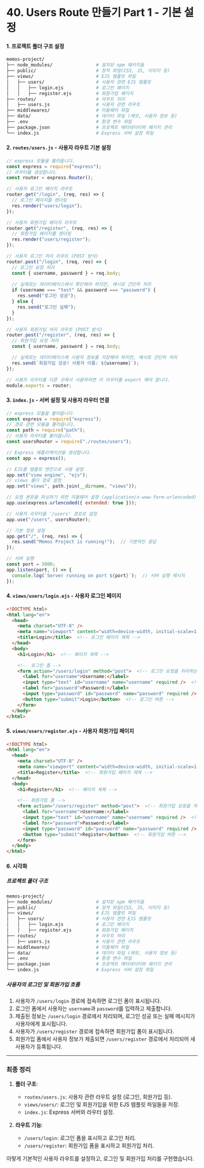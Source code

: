 # 40. Users Route 만들기 Part 1 - 기본 설정

#### 1. 프로젝트 폴더 구조 설정

```bash
memos-project/
├── node_modules/                # 설치된 npm 패키지들
├── public/                      # 정적 파일(CSS, JS, 이미지 등)
├── views/                       # EJS 템플릿 파일
│   ├── users/                   # 사용자 관련 EJS 템플릿
│   │   ├── login.ejs            # 로그인 페이지
│   │   ├── register.ejs         # 회원가입 페이지
├── routes/                      # 라우트 처리
│   ├── users.js                 # 사용자 관련 라우트
├── middlewares/                 # 미들웨어 파일
├── data/                        # 데이터 파일 (메모, 사용자 정보 등)
├── .env                         # 환경 변수 파일
├── package.json                 # 프로젝트 메타데이터와 패키지 관리
└── index.js                     # Express 서버 설정 파일
```

#### 2. `routes/users.js` - 사용자 라우트 기본 설정

```javascript
// express 모듈을 불러옵니다.
const express = require("express");
// 라우터를 생성합니다.
const router = express.Router();

// 사용자 로그인 페이지 라우트
router.get("/login", (req, res) => {
  // 로그인 페이지를 렌더링
  res.render("users/login");
});

// 사용자 회원가입 페이지 라우트
router.get("/register", (req, res) => {
  // 회원가입 페이지를 렌더링
  res.render("users/register");
});

// 사용자 로그인 처리 라우트 (POST 방식)
router.post("/login", (req, res) => {
  // 로그인 요청 처리
  const { username, password } = req.body;
  
  // 실제로는 데이터베이스에서 확인해야 하지만, 예시로 간단히 처리
  if (username === "test" && password === "password") {
    res.send("로그인 성공");
  } else {
    res.send("로그인 실패");
  }
});

// 사용자 회원가입 처리 라우트 (POST 방식)
router.post("/register", (req, res) => {
  // 회원가입 요청 처리
  const { username, password } = req.body;

  // 실제로는 데이터베이스에 사용자 정보를 저장해야 하지만, 예시로 간단히 처리
  res.send(`회원가입 성공! 사용자 이름: ${username}`);
});

// 사용자 라우터를 다른 곳에서 사용하려면 이 라우터를 export 해야 합니다.
module.exports = router;
```

#### 3. `index.js` - 서버 설정 및 사용자 라우터 연결

```javascript
// express 모듈을 불러옵니다.
const express = require("express");
// 경로 관련 모듈을 불러옵니다.
const path = require("path");
// 사용자 라우터를 불러옵니다.
const usersRouter = require("./routes/users");

// Express 애플리케이션을 생성합니다.
const app = express();

// EJS를 템플릿 엔진으로 사용 설정
app.set("view engine", "ejs");
// views 폴더 경로 설정
app.set("views", path.join(__dirname, "views"));

// 요청 본문을 파싱하기 위한 미들웨어 설정 (application/x-www-form-urlencoded)
app.use(express.urlencoded({ extended: true }));

// 사용자 라우터를 '/users' 경로로 설정
app.use("/users", usersRouter);

// 기본 경로 설정
app.get("/", (req, res) => {
  res.send("Memos Project is running!");  // 기본적인 응답
});

// 서버 실행
const port = 3000;
app.listen(port, () => {
  console.log(`Server running on port ${port}`);  // 서버 실행 메시지
});
```

#### 4. `views/users/login.ejs` - 사용자 로그인 페이지

```html
<!DOCTYPE html>
<html lang="en">
  <head>
    <meta charset="UTF-8" />
    <meta name="viewport" content="width=device-width, initial-scale=1.0" />
    <title>Login</title>  <!-- 로그인 페이지 제목 -->
  </head>
  <body>
    <h1>Login</h1>  <!-- 페이지 제목 -->

    <!-- 로그인 폼 -->
    <form action="/users/login" method="post">  <!-- 로그인 요청을 처리하는 POST 폼 -->
      <label for="username">Username:</label>
      <input type="text" id="username" name="username" required />  <!-- 사용자 이름 입력 필드 -->
      <label for="password">Password:</label>
      <input type="password" id="password" name="password" required />  <!-- 비밀번호 입력 필드 -->
      <button type="submit">Login</button>  <!-- 로그인 버튼 -->
    </form>
  </body>
</html>
```

#### 5. `views/users/register.ejs` - 사용자 회원가입 페이지

```html
<!DOCTYPE html>
<html lang="en">
  <head>
    <meta charset="UTF-8" />
    <meta name="viewport" content="width=device-width, initial-scale=1.0" />
    <title>Register</title>  <!-- 회원가입 페이지 제목 -->
  </head>
  <body>
    <h1>Register</h1>  <!-- 페이지 제목 -->

    <!-- 회원가입 폼 -->
    <form action="/users/register" method="post">  <!-- 회원가입 요청을 처리하는 POST 폼 -->
      <label for="username">Username:</label>
      <input type="text" id="username" name="username" required />  <!-- 사용자 이름 입력 필드 -->
      <label for="password">Password:</label>
      <input type="password" id="password" name="password" required />  <!-- 비밀번호 입력 필드 -->
      <button type="submit">Register</button>  <!-- 회원가입 버튼 -->
    </form>
  </body>
</html>
```

#### 6. 시각화

##### 프로젝트 폴더 구조

```bash
memos-project/
├── node_modules/                # 설치된 npm 패키지들
├── public/                      # 정적 파일(CSS, JS, 이미지 등)
├── views/                       # EJS 템플릿 파일
│   ├── users/                   # 사용자 관련 EJS 템플릿
│   │   ├── login.ejs            # 로그인 페이지
│   │   ├── register.ejs         # 회원가입 페이지
├── routes/                      # 라우트 처리
│   ├── users.js                 # 사용자 관련 라우트
├── middlewares/                 # 미들웨어 파일
├── data/                        # 데이터 파일 (메모, 사용자 정보 등)
├── .env                         # 환경 변수 파일
├── package.json                 # 프로젝트 메타데이터와 패키지 관리
└── index.js                     # Express 서버 설정 파일
```

##### 사용자의 로그인 및 회원가입 흐름

1. 사용자가 `/users/login` 경로에 접속하면 로그인 폼이 표시됩니다.
2. 로그인 폼에서 사용자는 `username`과 `password`를 입력하고 제출합니다.
3. 제출된 정보는 `/users/login` 경로에서 처리되며, 로그인 성공 또는 실패 메시지가 사용자에게 표시됩니다.
4. 사용자가 `/users/register` 경로에 접속하면 회원가입 폼이 표시됩니다.
5. 회원가입 폼에서 사용자 정보가 제출되면 `/users/register` 경로에서 처리되어 새 사용자가 등록됩니다.

---

### 최종 정리

1. **폴더 구조**:
   - `routes/users.js`: 사용자 관련 라우트 설정 (로그인, 회원가입 등).
   - `views/users/`: 로그인 및 회원가입을 위한 EJS 템플릿 파일들을 저장.
   - `index.js`: Express 서버와 라우터 설정.
  
2. **라우트 기능**:
   - `/users/login`: 로그인 폼을 표시하고 로그인 처리.
   - `/users/register`: 회원가입 폼을 표시하고 회원가입 처리.

이렇게 기본적인 사용자 라우트를 설정하고, 로그인 및 회원가입 처리를 구현했습니다.